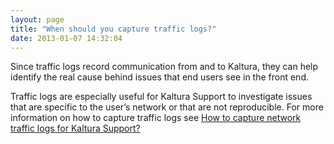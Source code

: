 ```yaml
---
layout: page
title: "When should you capture traffic logs?"
date: 2013-01-07 14:32:04
---
```


Since traffic logs record communication from and to Kaltura, they can help identify the real cause behind issues that end users see in the front end.

Traffic logs are especially useful for Kaltura Support to investigate issues that are specific to the user’s network or that are not reproducible. For more information on how to capture traffic logs see [How to capture network traffic logs for Kaltura Support?][1]<a href="%20http://knowledge.kaltura.com/node/745" target="_blank"></a>

 [1]: http://knowledge.kaltura.com/node/745